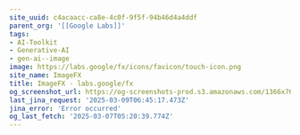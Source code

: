 ```yaml
---
site_uuid: c4acaacc-ca8e-4c0f-9f5f-94b46d4a4ddf
parent_org: '[[Google Labs]]'
tags:
- AI-Toolkit
- Generative-AI
- gen-ai--image
image: https://labs.google/fx/icons/favicon/touch-icon.png
site_name: ImageFX
title: ImageFX - labs.google/fx
og_screenshot_url: https://og-screenshots-prod.s3.amazonaws.com/1366x768/80/false/bbed634f3183b3e34309f8fff72b4af7c71ddb7c972052130a0a828169c0f9f0.jpeg
last_jina_request: '2025-03-09T06:45:17.473Z'
jina_error: 'Error occurred'
og_last_fetch: '2025-03-07T05:20:39.774Z'
---
```


